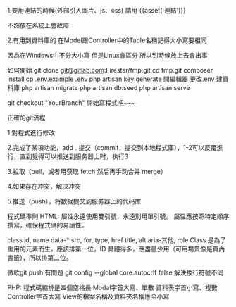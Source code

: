 1.要用連結的時候(外部引入圖片、js、css) 請用
{{asset('連結')}}

不然放在系統上會故障

2.有用到資料庫的 在Model跟Controller中的Table名稱記得大小寫要相同

因為在Windows中不分大小寫 但是Linux會區分 所以到時候放上去會出事

如何開始
git clone git@gitlab.com:Firestar/fmp.git
cd fmp.git
composer install
cp .env.example .env
php artisan key:generate
開編輯器 更改.env 建資料庫
php artisan migrate
php artisan db:seed
php artisan serve

git checkout "YourBranch"
開始寫程式吧~~~

正確的git流程

1.對程式進行修改

2.完成了某項功能，add . 提交（commit，提交到本地程式庫），1-2可以反覆進行，直到覺得可以推送到服务器上时，执行3

3.拉取（pull，或者用获取 fetch 然后再手动合并 merge）

4.如果存在冲突，解决冲突

5.推送（push），将数据提交到服务器上的代码库


程式碼準則
HTML:
屬性永遠使用雙引號，永遠別用單引號。
屬性應按照特定順序撰寫，確保程式碼的易讀性。

class
id, name
data-*
src, for, type, href
title, alt
aria-其他, role
Class 是為了重用的元素而生，應該排第一位。ID 具體得多，應盡量少用（可用場景像是頁內書籤），所以排第二位。

微軟git push 有問題
git config --global core.autocrlf false 解決換行符號不同

PHP:
程式碼縮排是四個空格長
Modal字首大寫、單數
資料表字首小寫、複數
Controller字首大寫
View的檔案名稱及資料夾名稱應全小寫
